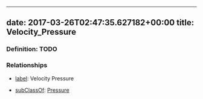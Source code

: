 
---
date: 2017-03-26T02:47:35.627182+00:00
title: Velocity_Pressure
---
### Definition: TODO

### Relationships

* [label](http://www.w3.org/2000/01/rdf-schema#label): Velocity Pressure

* [subClassOf](http://www.w3.org/2000/01/rdf-schema#subClassOf): [Pressure](https://brickschema.org/schema/1.0/Brick#Pressure)
